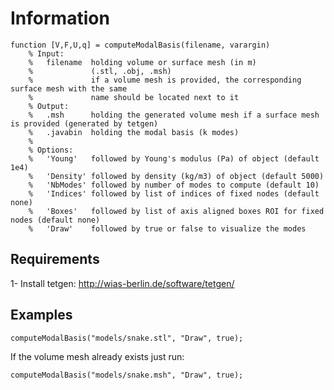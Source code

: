 # Information

```
function [V,F,U,q] = computeModalBasis(filename, varargin)
    % Input:
    %   filename  holding volume or surface mesh (in m)
    %             (.stl, .obj, .msh)
    %             if a volume mesh is provided, the corresponding surface mesh with the same
    %             name should be located next to it
    % Output: 
    %   .msh      holding the generated volume mesh if a surface mesh is provided (generated by tetgen)
    %   .javabin  holding the modal basis (k modes) 
    %
    % Options:
    %   'Young'   followed by Young's modulus (Pa) of object (default 1e4)
    %   'Density' followed by density (kg/m3) of object (default 5000)
    %   'NbModes' followed by number of modes to compute (default 10)
    %   'Indices' followed by list of indices of fixed nodes (default none)
    %   'Boxes'   followed by list of axis aligned boxes ROI for fixed nodes (default none)
    %   'Draw'    followed by true or false to visualize the modes
```

## Requirements
 1- Install tetgen: http://wias-berlin.de/software/tetgen/ 
 
## Examples

`computeModalBasis("models/snake.stl", "Draw", true);`

If the volume mesh already exists just run:

`computeModalBasis("models/snake.msh", "Draw", true);`
